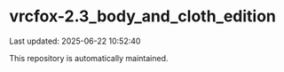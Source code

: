 # vrcfox-2.3_body_and_cloth_edition

Last updated: 2025-06-22 10:52:40

This repository is automatically maintained.
